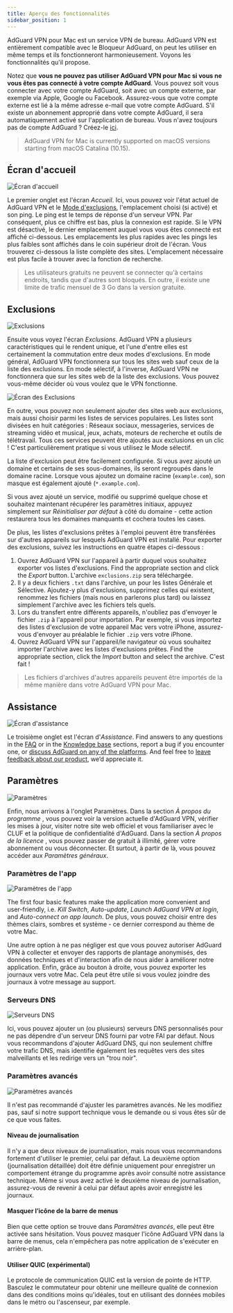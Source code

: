 ```yaml
---
title: Aperçu des fonctionnalités
sidebar_position: 1
---
```


AdGuard VPN pour Mac est un service VPN de bureau. AdGuard VPN est entièrement compatible avec le Bloqueur AdGuard, on peut les utiliser en même temps et ils fonctionneront harmonieusement. Voyons les fonctionnalités qu'il propose.

Notez que **vous ne pouvez pas utiliser AdGuard VPN pour Mac si vous ne vous êtes pas connecté à votre compte AdGuard**. Vous pouvez soit vous connecter avec votre compte AdGuard, soit avec un compte externe, par exemple via Apple, Google ou Facebook. Assurez-vous que votre compte externe est lié à la même adresse e-mail que votre compte AdGuard. S'il existe un abonnement approprié dans votre compte AdGuard, il sera automatiquement activé sur l'application de bureau. Vous n'avez toujours pas de compte AdGuard ? Créez-le [ici](https://auth.adguard.com/registration.html).

> AdGuard VPN for Mac is currently supported on macOS versions starting from macOS Catalina (10.15).

## Écran d'accueil

![Écran d'accueil](https://cdn.adguardvpn.com/content/kb/vpn/mac/main_en.png)

Le premier onglet est l'écran *Accueil*. Ici, vous pouvez voir l'état actuel de AdGuard VPN et le [Mode d'exclusions](#exclusions), l'emplacement choisi (si activé) et son ping. Le ping est le temps de réponse d'un serveur VPN. Par conséquent, plus ce chiffre est bas, plus la connexion est rapide. Si le VPN est désactivé, le dernier emplacement auquel vous vous êtes connecté est affiché ci-dessous. Les emplacements les plus rapides avec les pings les plus faibles sont affichés dans le coin supérieur droit de l'écran. Vous trouverez ci-dessous la liste complète des sites. L'emplacement nécessaire est plus facile à trouver avec la fonction de recherche.

> Les utilisateurs gratuits ne peuvent se connecter qu'à certains endroits, tandis que d'autres sont bloqués. En outre, il existe une limite de trafic mensuel de 3 Go dans la version gratuite.

## Exclusions

![Exclusions](https://cdn.adguardvpn.com/content/kb/vpn/mac/exclusions_en.png)

Ensuite vous voyez l'écran *Exclusions*. AdGuard VPN a plusieurs caractéristiques qui le rendent unique, et l'une d'entre elles est certainement la commutation entre deux modes d'exclusions. En mode général, AdGuard VPN fonctionnera sur tous les sites web sauf ceux de la liste des exclusions. En mode sélectif, à l'inverse, AdGuard VPN ne fonctionnera que sur les sites web de la liste des exclusions. Vous pouvez vous-même décider où vous voulez que le VPN fonctionne.

![Écran des Exclusions](https://cdn.adguardvpn.com/content/kb/vpn/mac/services_en.png)

En outre, vous pouvez non seulement ajouter des sites web aux exclusions, mais aussi choisir parmi les listes de services populaires. Les listes sont divisées en huit catégories : Réseaux sociaux, messageries, services de streaming vidéo et musical, jeux, achats, moteurs de recherche et outils de télétravail. Tous ces services peuvent être ajoutés aux exclusions en un clic ! C'est particulièrement pratique si vous utilisez le Mode sélectif.

La liste d'exclusion peut être facilement configurée. Si vous avez ajouté un domaine et certains de ses sous-domaines, ils seront regroupés dans le domaine racine. Lorsque vous ajoutez un domaine racine (`example.com`), son masque est également ajouté (`*.example.com`).

Si vous avez ajouté un service, modifié ou supprimé quelque chose et souhaitez maintenant récupérer les paramètres initiaux, appuyez simplement sur *Réinitialiser par défaut* à côté du domaine - cette action restaurera tous les domaines manquants et cochera toutes les cases.

De plus, les listes d'exclusions prêtes à l'emploi peuvent être transférées sur d'autres appareils sur lesquels AdGuard VPN est installé. Pour exporter des exclusions, suivez les instructions en quatre étapes ci-dessous :

1. Ouvrez AdGuard VPN sur l'appareil à partir duquel vous souhaitez exporter vos listes d'exclusions. Find the appropriate section and click the *Export* button. L'archive `exclusions.zip` sera téléchargée.
2. Il y a deux fichiers `.txt` dans l'archive, un pour les listes Générale et Sélective. Ajoutez-y plus d'exclusions, supprimez celles qui existent, renommez les fichiers (mais nous en parlerons plus tard) ou laissez simplement l'archive avec les fichiers tels quels.
3. Lors du transfert entre différents appareils, n'oubliez pas d'envoyer le fichier `.zip` à l'appareil pour importation. Par exemple, si vous importez des listes d'exclusion de votre appareil Mac vers votre iPhone, assurez-vous d'envoyer au préalable le fichier `.zip` vers votre iPhone.
4. Ouvrez AdGuard VPN sur l'appareil/le navigateur où vous souhaitez importer l'archive avec les listes d'exclusions prêtes. Find the appropriate section, click the *Import* button and select the archive. C'est fait !

> Les fichiers d'archives d'autres appareils peuvent être importés de la même manière dans votre AdGuard VPN pour Mac.

## Assistance

![Écran d'assistance](https://cdn.adguardvpn.com/content/kb/vpn/mac/support_en.png)

Le troisième onglet est l'écran d'*Assistance*. Find answers to any questions in the [FAQ](https://adguard-vpn.com/welcome.html#faq) or in the [Knowledge base](/) sections, report a bug if you encounter one, or [discuss AdGuard on any of the platforms](https://adguard.com/discuss.html). And feel free to [leave feedback about our product](https://surveys.adguard.com/vpn_mac/form.html), we’d appreciate it.

## Paramètres

![Paramètres](https://cdn.adguardvpn.com/content/kb/vpn/mac/settings_en.png)

Enfin, nous arrivons à l'onglet Paramètres. Dans la section *À propos du programme* , vous pouvez voir la version actuelle d'AdGuard VPN, vérifier les mises à jour, visiter notre site web officiel et vous familiariser avec le CLUF et la politique de confidentialité d'AdGuard. Dans la section *À propos de la licence* , vous pouvez passer de gratuit à illimité, gérer votre abonnement ou vous déconnecter. Et surtout, à partir de là, vous pouvez accéder aux *Paramètres généraux*.

### Paramètres de l'app

![Paramètres de l'app](https://cdn.adguardvpn.com/content/kb/vpn/mac/general-settings_en.png)

The first four basic features make the application more convenient and user-friendly, i.e. *Kill Switch*, *Auto-update*, *Launch AdGuard VPN at login*, and *Auto-connect on app launch*. De plus, vous pouvez choisir entre des thèmes clairs, sombres et système - ce dernier correspond au thème de votre Mac.

Une autre option à ne pas négliger est que vous pouvez autoriser AdGuard VPN à collecter et envoyer des rapports de plantage anonymisés, des données techniques et d'interaction afin de nous aider à améliorer notre application. Enfin, grâce au bouton à droite, vous pouvez exporter les journaux vers votre Mac. Cela peut être utile si vous voulez joindre des journaux à votre message au support.

### Serveurs DNS

![Serveurs DNS](https://cdn.adguardvpn.com/content/kb/vpn/mac/dns_en.png)

Ici, vous pouvez ajouter un (ou plusieurs) serveurs DNS personnalisés pour ne pas dépendre d'un serveur DNS fourni par votre FAI par défaut. Nous vous recommandons d'ajouter AdGuard DNS, qui non seulement chiffre votre trafic DNS, mais identifie également les requêtes vers des sites malveillants et les redirige vers un "trou noir".

### Paramètres avancés

![Paramètres avancés](https://cdn.adguardvpn.com/content/kb/vpn/mac/advanced-settings_en.png)

Il n'est pas recommandé d'ajuster les paramètres avancés. Ne les modifiez pas, sauf si notre support technique vous le demande ou si vous êtes sûr de ce que vous faites.

#### Niveau de journalisation

Il n'y a que deux niveaux de journalisation, mais nous vous recommandons fortement d'utiliser le premier, celui par défaut. La deuxième option (journalisation détaillée) doit être définie uniquement pour enregistrer un comportement étrange du programme après avoir consulté notre assistance technique. Même si vous avez activé le deuxième niveau de journalisation, assurez-vous de revenir à celui par défaut après avoir enregistré les journaux.

#### Masquer l’icône de la barre de menus

Bien que cette option se trouve dans *Paramètres avancés*, elle peut être activée sans hésitation. Vous pouvez masquer l'icône AdGuard VPN dans la barre de menus, cela n'empêchera pas notre application de s'exécuter en arrière-plan.

#### Utiliser QUIC (expérimental)

Le protocole de communication QUIC est la version de pointe de HTTP. Basculez le commutateur pour obtenir une meilleure qualité de connexion dans des conditions moins qu'idéales, tout en utilisant des données mobiles dans le métro ou l'ascenseur, par exemple.
